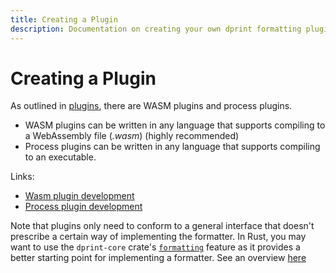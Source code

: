 ```yaml
---
title: Creating a Plugin
description: Documentation on creating your own dprint formatting plugin.
---
```


# Creating a Plugin

As outlined in [plugins](/plugins), there are WASM plugins and process plugins.

- WASM plugins can be written in any language that supports compiling to a WebAssembly file (_.wasm_) (highly recommended)
- Process plugins can be written in any language that supports compiling to an executable.

Links:

- [Wasm plugin development](https://github.com/dprint/dprint/blob/master/docs/wasm-plugin-development.md)
- [Process plugin development](https://github.com/dprint/dprint/blob/master/docs/process-plugin-development.md)

Note that plugins only need to conform to a general interface that doesn't prescribe a certain way of implementing the formatter. In Rust, you may want to use the `dprint-core` crate's [`formatting`](https://docs.rs/dprint-core/0.28.0/dprint_core/formatting/index.html) feature as it provides a better starting point for implementing a formatter. See an overview [here](https://github.com/dprint/dprint/blob/master/docs/overview.md)
